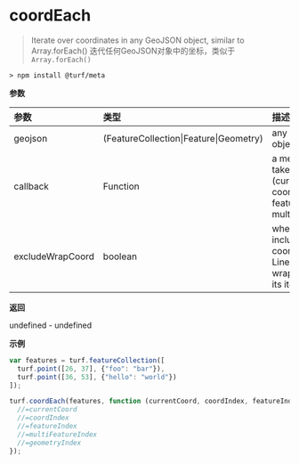 # coordEach

> Iterate over coordinates in any GeoJSON object, similar to Array.forEach()
> 迭代任何GeoJSON对象中的坐标，类似于`Array.forEach()`

```text
> npm install @turf/meta
```

**参数**

| 参数             | 类型                                   | 描述                                                         |
| :--------------- | :------------------------------------- | :----------------------------------------------------------- |
| geojson          | (FeatureCollection\|Feature\|Geometry) | any GeoJSON object                                           |
| callback         | Function                               | a method that takes (currentCoord, coordIndex, featureIndex, multiFeatureIndex) |
| excludeWrapCoord | boolean                                | whether or not to include the final coordinate of LinearRings that wraps the ring in its iteration. |

**返回**

undefined - undefined

**示例**

```js
var features = turf.featureCollection([
  turf.point([26, 37], {"foo": "bar"}),
  turf.point([36, 53], {"hello": "world"})
]);

turf.coordEach(features, function (currentCoord, coordIndex, featureIndex, multiFeatureIndex, geometryIndex) {
  //=currentCoord
  //=coordIndex
  //=featureIndex
  //=multiFeatureIndex
  //=geometryIndex
});
```